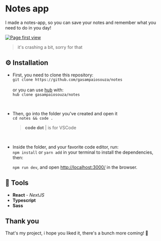 # Notes app

I made a notes-app, so you can save your notes and remember what you need to do in you day!

[![Page first view](https://j.gifs.com/gZOm09.gif)](https://gifs.com/gif/notes-app-gZOm09)

> it's crashing a bit, sorry for that

## ⚙️ Installation

- First, you need to clone this repository: <br />
  `git clone https://github.com/gasampaiosouza/notes` <br /><br />
  or you can use [hub](https://hub.github.com/) with: <br />
  `hub clone gasampaiosouza/notes`

  <br />

- Then, go into the folder you've created and open it <br />
  `cd notes && code .`
  > **code dot** | is for VSCode

<br />

- Inside the folder, and your favorite code editor, run: <br />
  `npm install` or `yarn add` in your terminal to install the dependencies, then:
  <br />

  `npm run dev`, and open [http://localhost:3000/](http://localhost:3000/) in the browser.

## 🔨 Tools

- **React** - _NextJS_
- **Typescript**
- **Sass**

## Thank you

That's my project, i hope you liked it, there's a bunch more coming! 💜
